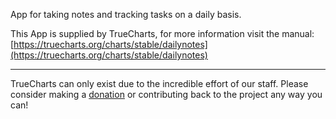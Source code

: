 App for taking notes and tracking tasks on a daily basis.


This App is supplied by TrueCharts, for more information visit the manual: [https://truecharts.org/charts/stable/dailynotes](https://truecharts.org/charts/stable/dailynotes)

---

TrueCharts can only exist due to the incredible effort of our staff.
Please consider making a [donation](https://truecharts.org/sponsor) or contributing back to the project any way you can!
